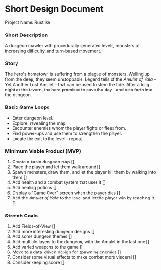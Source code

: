 # Short Design Document

Project Name: Rustlike

### Short Description
A dungeon crawler with procedurally generated levels, monsters of increasing difficulty,
and turn-based movement.

### Story
The hero's hometown is suffering from a plague of monsters. Welling up from the deep,
they seem unstoppable. Legend tells of the *Amulet of Yala* - Yet Another Lost Amulet -
that can be used to stem the tide. After a long night at the tavern, the hero promises
to save the day - and sets forth into the dungeon.

### Basic Game Loops
- Enter dungeon level.
- Explore, revealing the map.
- Encounter enemies whom the player fights or flees from.
- Find power-ups and use them to strengthen the player.
- Locate the exit to the level - repeat

### Minimum Viable Product (MVP)
1. Create a basic dungeon map []
2. Place the player and let them walk around []
3. Spawn monsters, draw them, and let the player kill them by walking into them []
4. Add health and a combat system that uses it []
5. Add healing potions []
6. Display a "Game Over" screen when the player dies []
7. Add the *Amulet of Yala* to the level and let the player win by reaching it []

### Stretch Goals
1. Add Fields-of-View []
2. Add more interesting dungeon designs []
3. Add some dungeon themes []
4. Add multiple layers to the dungeon, with the Amulet in the last one []
5. Add varied weapons to the game []
6. Move to a data-driven design for spawning enemies []
7. Consider some visual effects to make combat more visceral []
8. Consider keeping score []